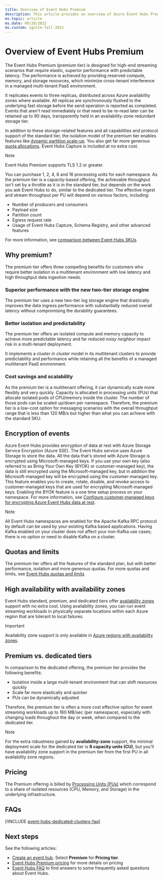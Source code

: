 ```yaml
---
title: Overview of Event Hubs Premium
description: This article provides an overview of Azure Event Hubs Premium, which offers multi-tenant deployments of Event Hubs for high-end streaming needs.
ms.topic: article
ms.date: 09/20/2022
ms.custom: ignite-fall-2021
---
```


# Overview of Event Hubs Premium
The Event Hubs Premium (premium tier) is designed for high-end streaming scenarios that require elastic, superior performance with predictable latency. The performance is achieved by providing reserved compute, memory, and storage resources, which minimize cross-tenant interference in a managed multi-tenant PaaS environment. 

It replicates events to three replicas, distributed across Azure availability zones where available. All replicas are synchronously flushed to the underlying fast storage before the send operation is reported as completed. Events that aren't read immediately or that need to be re-read later can be retained up to 90 days, transparently held in an availability-zone redundant storage tier. 

In addition to these storage-related features and all capabilities and protocol support of the standard tier, the isolation model of the premium tier enables features like [dynamic partition scale-up](dynamically-add-partitions.md). You also get far more generous [quota allocations](event-hubs-quotas.md). Event Hubs Capture is included at no extra cost.

> [!NOTE]
> Event Hubs Premium supports TLS 1.2 or greater. 

You can purchase 1, 2, 4, 8 and 16 processing units for each namespace. As the premium tier is a capacity-based offering, the achievable throughput isn't set by a throttle as it is in the standard tier, but depends on the work you ask Event Hubs to do, similar to the dedicated tier. The effective ingest and stream throughput per PU will depend on various factors, including:

* Number of producers and consumers
* Payload size 
* Partition count
* Egress request rate 
* Usage of Event Hubs Capture, Schema Registry, and other advanced features

For more information, see [comparison between Event Hubs SKUs](event-hubs-quotas.md).

## Why premium?
The premium tier offers three compelling benefits for customers who require better isolation in a multitenant environment with low latency and high throughput data ingestion needs.

### Superior performance with the new two-tier storage engine
The premium tier uses a new two-tier log storage engine that drastically improves the data ingress performance with substantially reduced overall latency without compromising the durability guarantees. 

### Better isolation and predictability
The premium tier offers an isolated compute and memory capacity to achieve more predictable latency and far reduced *noisy neighbor* impact risk in a multi-tenant deployment.

It implements a *cluster in cluster* model in its multitenant clusters to provide predictability and performance while retaining all the benefits of a managed multitenant PaaS environment. 

### Cost savings and scalability
As the premium tier is a multitenant offering, it can dynamically scale more flexibly and very quickly. Capacity is allocated in processing units (PUs) that allocate isolated pods of CPU/memory inside the cluster. The number of those pods can be scaled up/down per namespace. Therefore, the premium tier is a low-cost option for messaging scenarios with the overall throughput range that is less than 120 MB/s but higher than what you can achieve with the standard SKU.  

## Encryption of events
Azure Event Hubs provides encryption of data at rest with Azure Storage Service Encryption (Azure SSE). The Event Hubs service uses Azure Storage to store the data. All the data that's stored with Azure Storage is encrypted using Microsoft-managed keys. If you use your own key (also referred to as Bring Your Own Key (BYOK) or customer-managed key), the data is still encrypted using the Microsoft-managed key, but in addition the Microsoft-managed key will be encrypted using the customer-managed key. This feature enables you to create, rotate, disable, and revoke access to customer-managed keys that are used for encrypting Microsoft-managed keys. Enabling the BYOK feature is a one time setup process on your namespace. For more information, see [Configure customer-managed keys for encrypting Azure Event Hubs data at rest](configure-customer-managed-key.md).

> [!NOTE]
> All Event Hubs namespaces are enabled for the Apache Kafka RPC protocol by default can be used by your existing Kafka based applications. Having Kafka enabled on your cluster does not affect your non-Kafka use cases; there is no option or need to disable Kafka on a cluster.


## Quotas and limits
The premium tier offers all the features of the standard plan, but with better performance, isolation and more generous quotas. 
For more quotas and limits, see [Event Hubs quotas and limits](event-hubs-quotas.md)

## High availability with availability zones 
Event Hubs standard, premium, and dedicated tiers offer [availability zones](../availability-zones/az-overview.md#availability-zones) support with no extra cost. Using availability zones, you can run event streaming workloads in physically separate locations within each Azure region that are tolerant to local failures. 

> [!IMPORTANT] 
> Availability zone support is only available in [Azure regions with availability zones](../availability-zones/az-overview.md#azure-regions-with-availability-zones). 


## Premium vs. dedicated tiers
In comparison to the dedicated offering, the premium tier provides the following benefits:

- Isolation inside a large multi-tenant environment that can shift resources quickly
- Scale far more elastically and quicker
- PUs can be dynamically adjusted

Therefore, the premium tier is often a more cost effective option for event streaming workloads up to 160 MB/sec (per namespace), especially with changing loads throughout the day or week, when compared to the dedicated tier. 

> [!NOTE]
> For the extra robustness gained by **availability-zone** support, the minimal deployment scale for the dedicated tier is **8 capacity units (CU)**, but you'll have availability zone support in the premium tier from the first PU in all availability zone regions. 

## Pricing

The Premium offering is billed by [Processing Units (PUs)](event-hubs-scalability.md#processing-units) which correspond to a share of isolated resources (CPU, Memory, and Storage) in the underlying infrastructure. 

## FAQs

[!INCLUDE [event-hubs-dedicated-clusters-faq](./includes/event-hubs-premium-faq.md)]

## Next steps

See the following articles:

- [Create an event hub](event-hubs-create.md). Select **Premium** for **Pricing tier**. 
- [Event Hubs Premium pricing](https://azure.microsoft.com/pricing/details/event-hubs/) for more details on pricing
- [Event Hubs FAQ](event-hubs-faq.yml) to find answers to some frequently asked questions about Event Hubs. 
